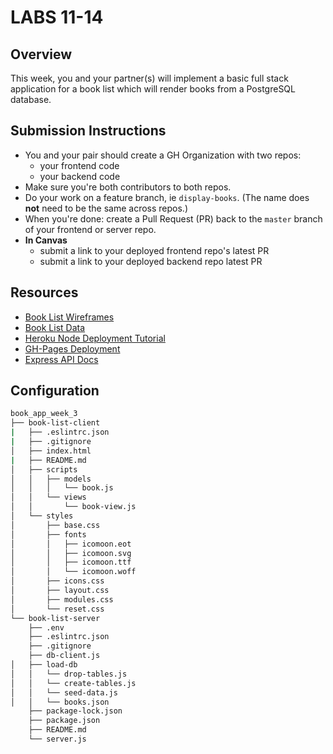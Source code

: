 # LABS 11-14

## Overview
This week, you and your partner(s) will implement a basic full stack application for a book list which will render books from a PostgreSQL database.

## Submission Instructions

- You and your pair should create a GH Organization with two repos: 
    - your frontend code
    - your backend code
- Make sure you're both contributors to both repos.
- Do your work on a feature branch, ie `display-books`. (The name does **not** need to be the same across repos.)
- When you're done: create a Pull Request (PR) back to the `master` branch of your frontend or server repo.
- **In Canvas**
    - submit a link to your deployed frontend repo's latest PR
    - submit a link to your deployed backend repo latest PR

## Resources
- [Book List Wireframes](./wireframes)
- [Book List Data](./data)
- [Heroku Node Deployment Tutorial](https://devcenter.heroku.com/categories/nodejs)
- [GH-Pages Deployment](https://pages.github.com/)
- [Express API Docs](http://expressjs.com/en/4x/api.html)

## Configuration

```sh
book_app_week_3
├── book-list-client
|   ├── .eslintrc.json
|   ├── .gitignore
│   ├── index.html
|   ├── README.md
│   ├── scripts
│   │   ├── models
│   │   │   └── book.js
│   │   └── views
│   │       └── book-view.js
│   └── styles
│       ├── base.css
│       ├── fonts
│       │   ├── icomoon.eot
│       │   ├── icomoon.svg
│       │   ├── icomoon.ttf
│       │   └── icomoon.woff
│       ├── icons.css
│       ├── layout.css
│       ├── modules.css
│       └── reset.css
└── book-list-server
    ├── .env
    ├── .eslintrc.json
    ├── .gitignore
    ├── db-client.js
│   ├── load-db
│   │   └── drop-tables.js
│   │   └── create-tables.js
│   │   └── seed-data.js
│   │   └── books.json
    ├── package-lock.json
    ├── package.json
    ├── README.md
    └── server.js
```
